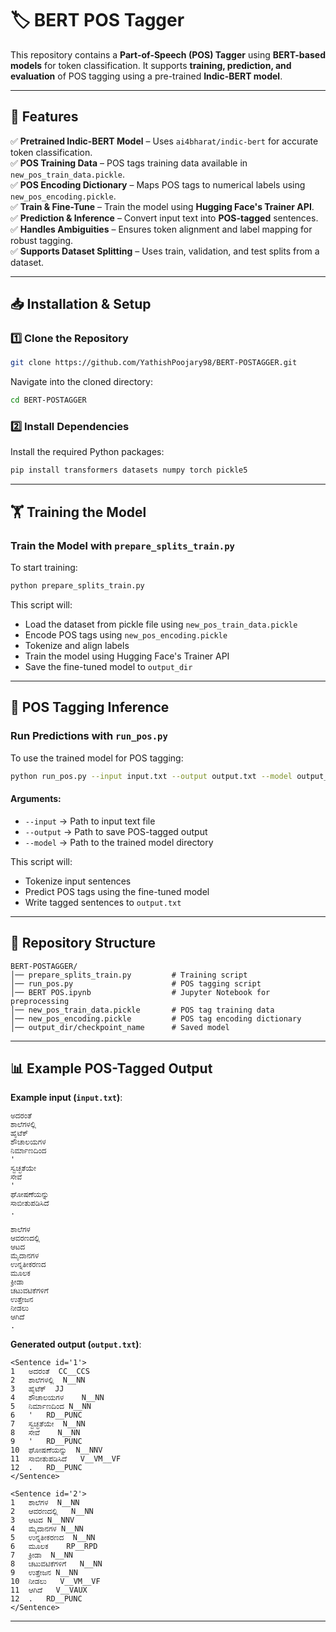 # 🏷️ BERT POS Tagger

This repository contains a **Part-of-Speech (POS) Tagger** using **BERT-based models** for token classification. It supports **training, prediction, and evaluation** of POS tagging using a pre-trained **Indic-BERT model**.

---

## 🚀 Features

✅ **Pretrained Indic-BERT Model** – Uses `ai4bharat/indic-bert` for accurate token classification.  
✅ **POS Training Data** – POS tags training data available in `new_pos_train_data.pickle`.  
✅ **POS Encoding Dictionary** – Maps POS tags to numerical labels using `new_pos_encoding.pickle`.  
✅ **Train & Fine-Tune** – Train the model using **Hugging Face's Trainer API**.  
✅ **Prediction & Inference** – Convert input text into **POS-tagged** sentences.  
✅ **Handles Ambiguities** – Ensures token alignment and label mapping for robust tagging.  
✅ **Supports Dataset Splitting** – Uses train, validation, and test splits from a dataset.  

---

## 📥 Installation & Setup

### 1️⃣ Clone the Repository
```bash
git clone https://github.com/YathishPoojary98/BERT-POSTAGGER.git
```
Navigate into the cloned directory:
```bash
cd BERT-POSTAGGER
```

### 2️⃣ Install Dependencies
Install the required Python packages:
```bash
pip install transformers datasets numpy torch pickle5
```

---

## 🏋️ Training the Model

### **Train the Model with `prepare_splits_train.py`**
To start training:
```bash
python prepare_splits_train.py
```
This script will:
- Load the dataset from pickle file using `new_pos_train_data.pickle`
- Encode POS tags using `new_pos_encoding.pickle`
- Tokenize and align labels
- Train the model using Hugging Face's Trainer API
- Save the fine-tuned model to `output_dir`

---

## 🎯 POS Tagging Inference

### **Run Predictions with `run_pos.py`**
To use the trained model for POS tagging:
```bash
python run_pos.py --input input.txt --output output.txt --model output_dir
```
#### Arguments:
- `--input` → Path to input text file
- `--output` → Path to save POS-tagged output
- `--model` → Path to the trained model directory

This script will:
- Tokenize input sentences
- Predict POS tags using the fine-tuned model
- Write tagged sentences to `output.txt`

---

## 📂 Repository Structure

```
BERT-POSTAGGER/
│── prepare_splits_train.py         # Training script
│── run_pos.py                      # POS tagging script
│── BERT POS.ipynb                  # Jupyter Notebook for preprocessing
│── new_pos_train_data.pickle       # POS tag training data
│── new_pos_encoding.pickle         # POS tag encoding dictionary
│── output_dir/checkpoint_name      # Saved model
```

---

## 📊 Example POS-Tagged Output
**Example input (`input.txt`)**:
```
ಅದರಂತೆ
ಶಾಲೆಗಳಲ್ಲಿ
ಹೈಟೆಕ್
ಶೌಚಾಲಯಗಳ
ನಿರ್ಮಾಣದಿಂದ
'
ಸ್ವಚ್ಛತೆಯೇ
ಸೇವೆ
'
ಘೋಷಣೆಯನ್ನು
ಸಾಬೀತುಪಡಿಸಿದೆ
.

ಶಾಲೆಗಳ
ಆವರಣದಲ್ಲಿ
ಆಟದ
ಮೈದಾನಗಳ
ಉನ್ನತೀಕರಣದ
ಮೂಲಕ
ಕ್ರೀಡಾ
ಚಟುವಟಿಕೆಗಳಿಗೆ
ಉತ್ತೇಜನ
ನೀಡಲು
ಆಗಿದೆ
.
```
**Generated output (`output.txt`)**:
```
<Sentence id='1'>
1	ಅದರಂತೆ	CC__CCS
2	ಶಾಲೆಗಳಲ್ಲಿ	N__NN
3	ಹೈಟೆಕ್	JJ
4	ಶೌಚಾಲಯಗಳ	N__NN
5	ನಿರ್ಮಾಣದಿಂದ	N__NN
6	'	RD__PUNC
7	ಸ್ವಚ್ಛತೆಯೇ	N__NN
8	ಸೇವೆ	N__NN
9	'	RD__PUNC
10	ಘೋಷಣೆಯನ್ನು	N__NNV
11	ಸಾಬೀತುಪಡಿಸಿದೆ	V__VM__VF
12	.	RD__PUNC
</Sentence>

<Sentence id='2'>
1	ಶಾಲೆಗಳ	N__NN
2	ಆವರಣದಲ್ಲಿ	N__NN
3	ಆಟದ	N__NNV
4	ಮೈದಾನಗಳ	N__NN
5	ಉನ್ನತೀಕರಣದ	N__NN
6	ಮೂಲಕ	RP__RPD
7	ಕ್ರೀಡಾ	N__NN
8	ಚಟುವಟಿಕೆಗಳಿಗೆ	N__NN
9	ಉತ್ತೇಜನ	N__NN
10	ನೀಡಲು	V__VM__VF
11	ಆಗಿದೆ	V__VAUX
12	.	RD__PUNC
</Sentence>
```

---
